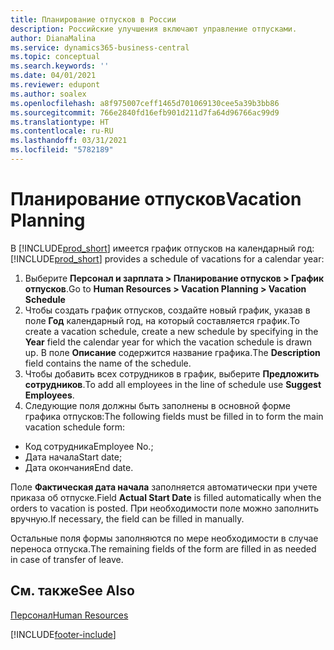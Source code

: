 ```yaml
---
title: Планирование отпусков в России
description: Российские улучшения включают управление отпусками.
author: DianaMalina
ms.service: dynamics365-business-central
ms.topic: conceptual
ms.search.keywords: ''
ms.date: 04/01/2021
ms.reviewer: edupont
ms.author: soalex
ms.openlocfilehash: a8f975007ceff1465d701069130cee5a39b3bb86
ms.sourcegitcommit: 766e2840fd16efb901d211d7fa64d96766ac99d9
ms.translationtype: HT
ms.contentlocale: ru-RU
ms.lasthandoff: 03/31/2021
ms.locfileid: "5782189"
---
```

# <a name="vacation-planning"></a><span data-ttu-id="30bc0-103">Планирование отпусков</span><span class="sxs-lookup"><span data-stu-id="30bc0-103">Vacation Planning</span></span>

<span data-ttu-id="30bc0-104">В [!INCLUDE[prod_short](../../includes/prod_short.md)] имеется график отпусков на календарный год:</span><span class="sxs-lookup"><span data-stu-id="30bc0-104">[!INCLUDE[prod_short](../../includes/prod_short.md)] provides a schedule of vacations for a calendar year:</span></span>

1. <span data-ttu-id="30bc0-105">Выберите **Персонал и зарплата > Планирование отпусков > График отпусков**.</span><span class="sxs-lookup"><span data-stu-id="30bc0-105">Go to **Human Resources > Vacation Planning > Vacation Schedule**</span></span>
2. <span data-ttu-id="30bc0-106">Чтобы создать график отпусков, создайте новый график, указав в поле **Год** календарный год, на который составляется график.</span><span class="sxs-lookup"><span data-stu-id="30bc0-106">To create a vacation schedule, create a new schedule by specifying in the **Year** field the calendar year for which the vacation schedule is drawn up.</span></span> <span data-ttu-id="30bc0-107">В поле **Описание** содержится название графика.</span><span class="sxs-lookup"><span data-stu-id="30bc0-107">The **Description** field contains the name of the schedule.</span></span>
3. <span data-ttu-id="30bc0-108">Чтобы добавить всех сотрудников в график, выберите **Предложить сотрудников**.</span><span class="sxs-lookup"><span data-stu-id="30bc0-108">To add all employees in the line of schedule use **Suggest Employees**.</span></span>
4. <span data-ttu-id="30bc0-109">Следующие поля должны быть заполнены в основной форме графика отпусков:</span><span class="sxs-lookup"><span data-stu-id="30bc0-109">The following fields must be filled in to form the main vacation schedule form:</span></span>

- <span data-ttu-id="30bc0-110">Код сотрудника</span><span class="sxs-lookup"><span data-stu-id="30bc0-110">Employee No.;</span></span>
- <span data-ttu-id="30bc0-111">Дата начала</span><span class="sxs-lookup"><span data-stu-id="30bc0-111">Start date;</span></span>
- <span data-ttu-id="30bc0-112">Дата окончания</span><span class="sxs-lookup"><span data-stu-id="30bc0-112">End date.</span></span>

<span data-ttu-id="30bc0-113">Поле **Фактическая дата начала** заполняется автоматически при учете приказа об отпуске.</span><span class="sxs-lookup"><span data-stu-id="30bc0-113">Field **Actual Start Date** is filled automatically when the orders to vacation is posted.</span></span> <span data-ttu-id="30bc0-114">При необходимости поле можно заполнить вручную.</span><span class="sxs-lookup"><span data-stu-id="30bc0-114">If necessary, the field can be filled in manually.</span></span>

<span data-ttu-id="30bc0-115">Остальные поля формы заполняются по мере необходимости в случае переноса отпуска.</span><span class="sxs-lookup"><span data-stu-id="30bc0-115">The remaining fields of the form are filled in as needed in case of transfer of leave.</span></span>

## <a name="see-also"></a><span data-ttu-id="30bc0-116">См. также</span><span class="sxs-lookup"><span data-stu-id="30bc0-116">See Also</span></span>

[<span data-ttu-id="30bc0-117">Персонал</span><span class="sxs-lookup"><span data-stu-id="30bc0-117">Human Resources</span></span>](Human-Resources.md)  


[!INCLUDE[footer-include](../../includes/footer-banner.md)]